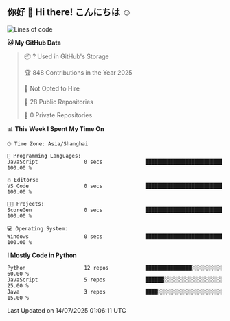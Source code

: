 ## 你好 👋 Hi there! こんにちは ☺️

<!--START_SECTION:waka-->
![Lines of code](https://img.shields.io/badge/From%20Hello%20World%20I%27ve%20Written-30.2%20thousand%20lines%20of%20code-blue)

**🐱 My GitHub Data** 

> 📦 ? Used in GitHub's Storage 
 > 
> 🏆 848 Contributions in the Year 2025
 > 
> 🚫 Not Opted to Hire
 > 
> 📜 28 Public Repositories 
 > 
> 🔑 0 Private Repositories 
 > 
📊 **This Week I Spent My Time On** 

```text
🕑︎ Time Zone: Asia/Shanghai

💬 Programming Languages: 
JavaScript               0 secs              █████████████████████████   100.00 % 

🔥 Editors: 
VS Code                  0 secs              █████████████████████████   100.00 % 

🐱‍💻 Projects: 
ScoreGen                 0 secs              █████████████████████████   100.00 % 

💻 Operating System: 
Windows                  0 secs              █████████████████████████   100.00 % 
```

**I Mostly Code in Python** 

```text
Python                   12 repos            ███████████████░░░░░░░░░░   60.00 % 
JavaScript               5 repos             ██████░░░░░░░░░░░░░░░░░░░   25.00 % 
Java                     3 repos             ████░░░░░░░░░░░░░░░░░░░░░   15.00 % 
```




 Last Updated on 14/07/2025 01:06:11 UTC
<!--END_SECTION:waka-->
